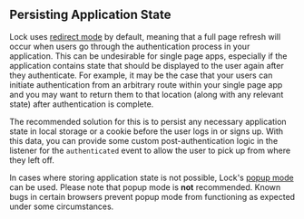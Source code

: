 ## Persisting Application State

Lock uses [redirect mode](/libraries/lock) by default, meaning that a full page refresh will occur when users go through the authentication process in your application. This can be undesirable for single page apps, especially if the application contains state that should be displayed to the user again after they authenticate. For example, it may be the case that your users can initiate authentication from an arbitrary route within your single page app and you may want to return them to that location (along with any relevant state) after authentication is complete.

The recommended solution for this is to persist any necessary application state in local storage or a cookie before the user logs in or signs up. With this data, you can provide some custom post-authentication logic in the listener for the `authenticated` event to allow the user to pick up from where they left off.

In cases where storing application state is not possible, Lock's [popup mode](/libraries/lock/v10/popup-mode) can be used. Please note that popup mode is **not** recommended. Known bugs in certain browsers prevent popup mode from functioning as expected under some circumstances.
